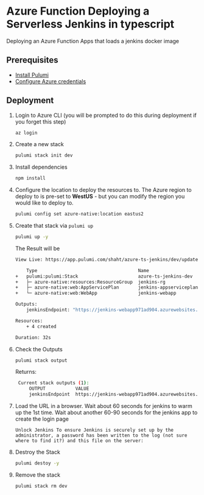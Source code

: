 # Azure Function Deploying a Serverless Jenkins in typescript

Deploying an Azure Function Apps that loads a jenkins docker image

## Prerequisites

- [Install Pulumi](https://www.pulumi.com/docs/get-started/install/)
- [Configure Azure credentials](https://www.pulumi.com/docs/intro/cloud-providers/azure/setup/)

## Deployment

1. Login to Azure CLI (you will be prompted to do this during deployment if you forget this step)

    ```bash
    az login
    ```

1. Create a new stack

    ```bash
    pulumi stack init dev
    ```
1. Install dependencies
    ```bash
    npm install
    ```

1. Configure the location to deploy the resources to. The Azure region to deploy to is pre-set to **WestUS** - but you can modify the region you would like to deploy to.

    ```bash
    pulumi config set azure-native:location eastus2
    ```
1. Create that stack via `pulumi up`
    ```bash
    pulumi up -y
    ```

    The Result will be
    ```bash
    View Live: https://app.pulumi.com/shaht/azure-ts-jenkins/dev/updates/1

        Type                                     Name                    Status      
    +   pulumi:pulumi:Stack                      azure-ts-jenkins-dev    created     
    +   ├─ azure-native:resources:ResourceGroup  jenkins-rg              created     
    +   ├─ azure-native:web:AppServicePlan       jenkins-appserviceplan  created     
    +   └─ azure-native:web:WebApp               jenkins-webapp          created     
    
    Outputs:
        jenkinsEndpoint: "https://jenkins-webapp971ad904.azurewebsites.net"

    Resources:
        + 4 created

    Duration: 32s
    ```


1. Check the Outputs
   ```bash
   pulumi stack output
   ```
   Returns:
   ```bash
    Current stack outputs (1):
        OUTPUT           VALUE
        jenkinsEndpoint  https://jenkins-webapp971ad904.azurewebsites.net
   ```

1. Load the URL in a browser. Wait about 60 seconds for jenkins to warm up the 1st time. Wait about another 60-90 seconds for the jenkins app to create the login page

   ```Unlock Jenkins To ensure Jenkins is securely set up by the administrator, a password has been written to the log (not sure where to find it?) and this file on the server:```

1. Destroy the Stack
   ```bash
   pulumi destoy -y
   ```
1. Remove the stack
   ```bash
   pulumi stack rm dev
   ```